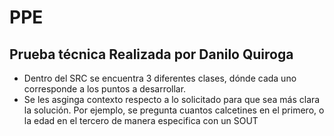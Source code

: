 <h1>PPE</h1>

<h2> Prueba técnica Realizada por Danilo Quiroga </h2>

<ul>
<li>Dentro del SRC se encuentra 3 diferentes clases, dónde cada uno corresponde a los puntos a desarrollar.</li>

<li>Se les asginga contexto respecto a lo solicitado para que sea más clara la solución.
Por ejemplo, se pregunta cuantos calcetines en el primero, o la edad en el tercero de manera especifica con un SOUT</li>
</ul>

